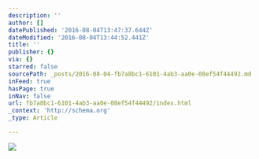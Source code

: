 ```yaml
---
description: ''
author: []
datePublished: '2016-08-04T13:47:37.644Z'
dateModified: '2016-08-04T13:44:52.441Z'
title: ''
publisher: {}
via: {}
starred: false
sourcePath: _posts/2016-08-04-fb7a8bc1-6101-4ab3-aa0e-08ef54f44492.md
inFeed: true
hasPage: true
inNav: false
url: fb7a8bc1-6101-4ab3-aa0e-08ef54f44492/index.html
_context: 'http://schema.org'
_type: Article

---
```

![](https://the-grid-user-content.s3-us-west-2.amazonaws.com/2c8d2d8b-821d-42d0-be49-53d8fefdf559.jpg)